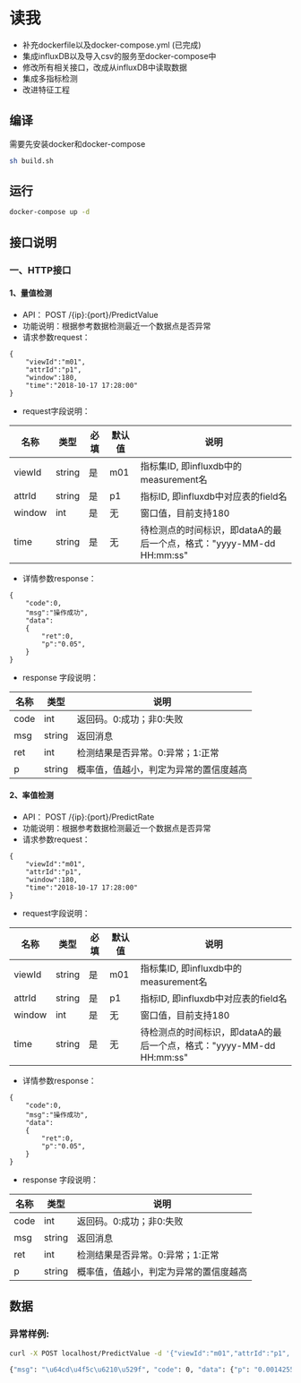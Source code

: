 # 读我

- 补充dockerfile以及docker-compose.yml (已完成)
- 集成influxDB以及导入csv的服务至docker-compose中
- 修改所有相关接口，改成从influxDB中读取数据
- 集成多指标检测
- 改进特征工程

## 编译
需要先安装docker和docker-compose
```bash
sh build.sh
```

## 运行
```bash
docker-compose up -d
```

## 接口说明

### 一、HTTP接口

#### 1、量值检测

* API： POST /{ip}:{port}/PredictValue
* 功能说明：根据参考数据检测最近一个数据点是否异常
* 请求参数request：
	
```
{
    "viewId":"m01",
    "attrId":"p1",
    "window":180,
    "time":"2018-10-17 17:28:00"
}
```

* request字段说明：

| 名称  | 类型 |必填| 默认值 | 说明 |
| --- | --- | --- |---- | --- |
| viewId| string| 是|m01|指标集ID, 即influxdb中的measurement名 |
| attrId|  string| 是| p1|指标ID, 即influxdb中对应表的field名 |
| window|  int| 是| 无|窗口值，目前支持180|
| time|  string| 是| 无|待检测点的时间标识，即dataA的最后一个点，格式："yyyy-MM-dd HH:mm:ss"|


* 详情参数response：
```
{
    "code":0,
    "msg":"操作成功",
    "data":
    {
        "ret":0,
        "p":"0.05",
    }
}
```

* response 字段说明：

| 名称  | 类型  | 说明 |
|---|---|---|
| code | int | 返回码。0:成功；非0:失败 |
| msg | string | 返回消息 |
| ret | int | 检测结果是否异常。0:异常；1:正常 |
| p | string | 概率值，值越小，判定为异常的置信度越高 |

#### 2、率值检测

* API： POST /{ip}:{port}/PredictRate
* 功能说明：根据参考数据检测最近一个数据点是否异常
* 请求参数request：
	
```
{
    "viewId":"m01",
    "attrId":"p1",
    "window":180,
    "time":"2018-10-17 17:28:00"
}
```

* request字段说明：

| 名称  | 类型 |必填| 默认值 | 说明 |
| --- | --- | --- |---- | --- |
| viewId| string| 是|m01|指标集ID, 即influxdb中的measurement名 |
| attrId|  string| 是| p1|指标ID, 即influxdb中对应表的field名 |
| window|  int| 是| 无|窗口值，目前支持180|
| time|  string| 是| 无|待检测点的时间标识，即dataA的最后一个点，格式："yyyy-MM-dd HH:mm:ss"|


* 详情参数response：
```
{
    "code":0,
    "msg":"操作成功",
    "data":
    {
        "ret":0,
        "p":"0.05",
    }
}
```

* response 字段说明：

| 名称  | 类型  | 说明 |
|---|---|---|
| code | int | 返回码。0:成功；非0:失败 |
| msg | string | 返回消息 |
| ret | int | 检测结果是否异常。0:异常；1:正常 |
| p | string | 概率值，值越小，判定为异常的置信度越高 |

## 数据

### 异常样例:

```bash
curl -X POST localhost/PredictValue -d '{"viewId":"m01","attrId":"p1", "window":180, "time":"2016-10-18 02:28:00"}'

{"msg": "\u64cd\u4f5c\u6210\u529f", "code": 0, "data": {"p": "0.0014255302", "ret": 0}}

```